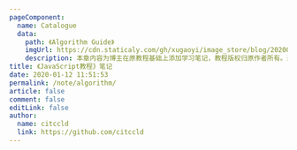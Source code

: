 ```yaml
---
pageComponent:
  name: Catalogue
  data:
    path: 《Algorithm Guide》
    imgUrl: https://cdn.staticaly.com/gh/xugaoyi/image_store/blog/20200112120340.png
    description: 本章内容为博主在原教程基础上添加学习笔记，教程版权归原作者所有。来源：<a href='https://wangdoc.com/javascript/' target='_blank'>Algorithm教程</a>
title: 《JavaScript教程》笔记
date: 2020-01-12 11:51:53
permalink: /note/algorithm/
article: false
comment: false
editLink: false
author:
  name: citccld
  link: https://github.com/citccld
---
```

